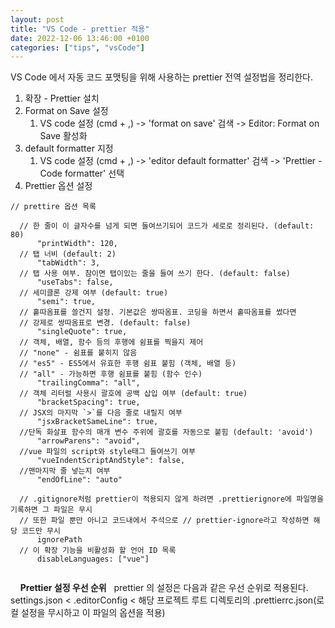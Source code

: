 ```yaml
---
layout: post
title: "VS Code - prettier 적용"
date: 2022-12-06 13:46:00 +0100
categories: ["tips", "vsCode"]
---
```


VS Code 에서 자동 코드 포맷팅을 위해 사용하는 prettier 전역 설정법을 정리한다.

1. 확장 - Prettier 설치
2. Format on Save 설정
   1. VS code 설정 (cmd + ,) -> 'format on save' 검색 -> Editor: Format on Save 활성화
3. default formatter 지정
   1. VS code 설정 (cmd + ,) -> 'editor default formatter' 검색 -> 'Prettier - Code formatter' 선택
4. Prettier 옵션 설정
   &nbsp;
   &nbsp;

```
// prettire 옵션 목록

  // 한 줄이 이 글자수를 넘게 되면 들여쓰기되어 코드가 세로로 정리된다. (default: 80)
      "printWidth": 120,
  // 탭 너비 (default: 2)
      "tabWidth": 3,
  // 탭 사용 여부. 참이면 탭이있는 줄을 들여 쓰기 한다. (default: false)
      "useTabs": false,
  // 세미클론 강제 여부 (default: true)
      "semi": true,
  // 홑따옴표를 쓸건지 설정. 기본값은 쌍따옴표. 코딩을 하면서 홑따옴표를 썼다면
  // 강제로 쌍따옴표로 변경. (default: false)
      "singleQuote": true,
  // 객체, 배열, 함수 등의 후행에 쉼표를 찍을지 제어
  // "none" - 쉼표를 붙히지 않음
  // "es5" - ES5에서 유효한 후행 쉼표 붙힘 (객체, 배열 등)
  // "all" - 가능하면 후행 쉼표를 붙힘 (함수 인수)
      "trailingComma": "all",
  // 객체 리터럴 사용시 괄호에 공백 삽입 여부 (default: true)
      "bracketSpacing": true,
  // JSX의 마지막 `>`를 다음 줄로 내릴지 여부
      "jsxBracketSameLine": true,
  //단독 화살표 함수의 매개 변수 주위에 괄호를 자동으로 붙힘 (default: 'avoid')
      "arrowParens": "avoid",
  //vue 파일의 script와 style태그 들여쓰기 여부
      "vueIndentScriptAndStyle": false,
  //맨마지막 줄 넣는지 여부
      "endOfLine": "auto"

  // .gitignore처럼 prettier이 적용되지 않게 하려면 .prettierignore에 파일명을 기록하면 그 파일은 무시
  // 또한 파일 뿐만 아니고 코드내에서 주석으로 // prettier-ignore라고 작성하면 해당 코드만 무시
      ignorePath
  // 이 확장 기능을 비활성화 할 언어 ID 목록
      disableLanguages: ["vue"]


```

&nbsp;
&nbsp;
**Prettier 설정 우선 순위**
&nbsp;
prettier 의 설정은 다음과 같은 우선 순위로 적용된다.
settings.json < .editorConfig < 해당 프로젝트 루트 디렉토리의 .prettierrc.json(로컬 설정을 무시하고 이 파일의 옵션을 적용)
